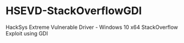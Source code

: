 # HSEVD-StackOverflowGDI
HackSys Extreme Vulnerable Driver - Windows 10 x64 StackOverflow Exploit using GDI
